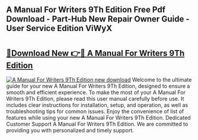 ## A Manual For Writers 9Th Edition Free Pdf Download - Part-Hub New Repair Owner Guide - User Service Edition ViWyX

# <h2><a href="http://bc14597.oget.top/?id=A+Manual+For+Writers+9Th+Edition">🔗Download New 👉🔴 A Manual For Writers 9Th Edition</a></h2>

[![A Manual For Writers 9Th Edition new download](https://i.imgur.com/5g1atiW.png)](http://bc14597.oget.top/?id=A+Manual+For+Writers+9Th+Edition)
Welcome to the ultimate guide for your new A Manual For Writers 9Th Edition, designed to ensure a smooth and efficient experience. To make the most of your A Manual For Writers 9Th Edition, please read this user manual carefully before use. It includes clear instructions for installation, setup, and operation, as well as troubleshooting tips for common issues. Enjoy the convenience of list of features while using your new A Manual For Writers 9Th Edition. Dedicated Customer Support A Manual For Writers 9Th Edition. We are committed to providing you with personalized and timely support.
